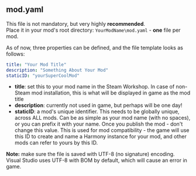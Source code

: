 ## mod.yaml
This file is not mandatory, but very highly **recommended**.  
Place it in your mod's root directory: `YourModName\mod.yaml` - **one** file per mod. 

As of now, three properties can be defined, and the file template looks as follows:
```yaml
title: "Your Mod Title" 
description: "Something About Your Mod"
staticID: "yourSuperCoolMod" 
```

* **title**: set this to your mod name in the Steam Workshop. In case of non-Steam mod installation, this is what will be displayed in game as the mod title
* **description**: currently not used in game, but perhaps will be one day!
* **staticID**: a mod's unique identifier. This needs to be globally unique, across ALL mods. Can be as simple as your mod name (with no spaces), or you can prefix it with your name. Once you publish the mod - don't change this value. This is used for mod compatibility - the game will use this ID to create and name a Harmony instance for your mod, and other mods can refer to yours by this ID.

**Note:** make sure the file is saved with UTF-8 (no signature) encoding. Visual Studio uses UTF-8 with BOM by default, which will cause an error in game.
